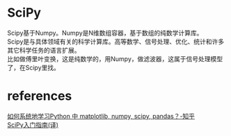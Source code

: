 # SciPy
Scipy基于Numpy。Numpy是N维数组容器，基于数组的纯数学计算库。     
Scipy是与具体领域有关的科学计算库。高等数学、信号处理、优化、统计和许多其它科学任务的语言扩展。     
比如做傅里叶变换，这是纯数学的，用Numpy，做滤波器，这属于信号处理模型了，在Scipy里找。        



# references
[如何系统地学习Python 中 matplotlib, numpy, scipy, pandas？-知乎](https://www.zhihu.com/question/37180159)   
[SciPy入门指南(译)](http://reverland.github.io/python/2012/08/24/scipy/)    
